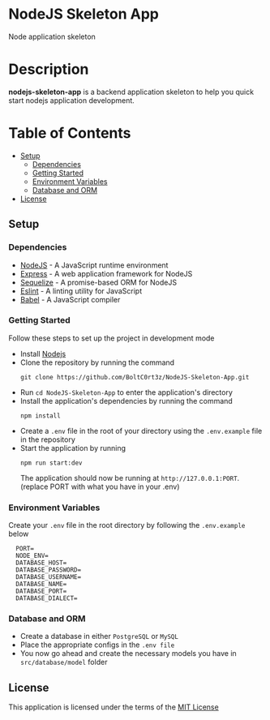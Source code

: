 # NodeJS Skeleton App

Node application skeleton

# Description

**nodejs-skeleton-app** is a backend application skeleton to help you quick start nodejs application development.

# Table of Contents

- [Setup](#setup)
  - [Dependencies](#dependencies)
  - [Getting Started](#getting-started)
  - [Environment Variables](#environment-variables)
  - [Database and ORM](#database-and-orm)
- [License](#license)


## Setup

### Dependencies

- [NodeJS](https://github.com/nodejs/node) - A JavaScript runtime environment
- [Express](https://github.com/expressjs/express) - A web application framework for NodeJS
- [Sequelize](https://github.com/sequelize/sequelize) - A promise-based ORM for NodeJS
- [Eslint](https://eslint.org/) - A linting utility for JavaScript
- [Babel](https://babeljs.io/docs/en/) - A JavaScript compiler

### Getting Started

Follow these steps to set up the project in development mode

- Install [Nodejs](https://nodejs.org/en/download/)
- Clone the repository by running the command
  ```
  git clone https://github.com/BoltC0rt3z/NodeJS-Skeleton-App.git
  ```
- Run `cd NodeJS-Skeleton-App` to enter the application's directory
- Install the application's dependencies by running the command
  ```
  npm install
  ```
- Create a `.env` file in the root of your directory using the `.env.example` file in the repository
- Start the application by running
  ```
  npm run start:dev
  ```
  The application should now be running at `http://127.0.0.1:PORT`. (replace PORT with what you have in your .env)

### Environment Variables

 Create your `.env` file in the root directory by following the `.env.example` below
  ```
    PORT=
    NODE_ENV=
    DATABASE_HOST=
    DATABASE_PASSWORD=
    DATABASE_USERNAME=
    DATABASE_NAME=
    DATABASE_PORT=
    DATABASE_DIALECT=
  ```

### Database and ORM

- Create a database in either `PostgreSQL` or `MySQL`
- Place the appropriate configs in the `.env file`
- You now go ahead and create the necessary models you have in `src/database/model` folder

## License

This application is licensed under the terms of the [MIT License](https://github.com/BoltC0rt3z/NodeJS-Skeleton-App/LICENSE)
